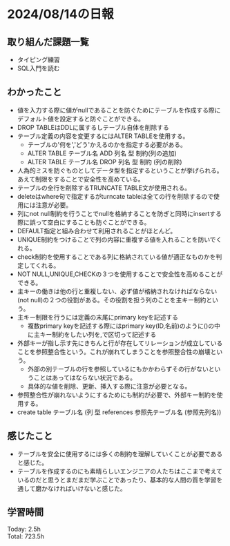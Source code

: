 # 2024/08/14の日報
## 取り組んだ課題一覧
* タイピング練習
* SQL入門を読む
## わかったこと
* 値を入力する際に値がnullであることを防ぐためにテーブルを作成する際にデフォルト値を設定すると防ぐことができる。
* DROP TABLEはDDLに属するしテーブル自体を削除する
* テーブル定義の内容を変更するにはALTER TABLEを使用する。
  *  テーブルの'何を','どう'かえるのかを指定する必要がある。
  *  ALTER TABLE テーブル名 ADD 列名 型 制約(列の追加)
  *  ALTER TABLE テーブル名 DROP 列名 型 制約 (列の削除)
*  人為的ミスを防ぐものとしてデータ型を指定するということが挙げられる。あえて制限をすることで安全性を高めている。
*  テーブルの全行を削除するTRUNCATE TABLE文が使用される。
  * deleteはwhere句で指定するがturncate tableは全ての行を削除するので使用には注意が必要。
  * 列にnot null制約を行うことでnullを格納することを防ぎと同時にinsertする際に誤って空白にすることも防ぐことができる。
  * DEFAULT指定と組み合わせて利用されることがほとんど。
* UNIQUE制約をつけることで列の内容に重複する値を入れることを防いでくれる。
* check制約を使用することである列に格納されている値が適正なものかを判定してくれる。
* NOT NULL,UNIQUE,CHECKの３つを使用することで安全性を高めることができる。
* 主キーの働きは他の行と重複しない、必ず値が格納されなければならない(not null)の２つの役割がある。その役割を担う列のことを主キー制約という。
* 主キー制限を行うには定義の末尾にprimary keyを記述する
  * 複数primary keyを記述する際にはprimary key(ID,名前)のように()の中に主キー制約をしたい列を,で区切って記述する
* 外部キーが指し示す先にきちんと行が存在してリレーションが成立していることを参照整合性という。これが崩れてしまうことを参照整合性の崩壊という。
  * 外部の別テーブルの行を参照しているにもかかわらずその行がないということはあってはならない状況である。
  * 具体的な値を削除、更新、挿入する際に注意が必要となる。
* 参照整合性が崩れないようにするためにも制約が必要で、外部キー制約を使用する。
 * create table テーブル名 (列  型 references 参照先テーブル名 (参照先列名))                    
## 感じたこと
* テーブルを安全に使用するには多くの制約を理解していくことが必要であると感じた。
* テーブルを作成するのにも素晴らしいエンジニアの人たちはここまで考えているのだと思うとまだまだ学ぶことであったり、基本的な人間の質を学習を通して磨かなければいけないと感じた。
## 学習時間
Today: 2.5h<br>
Total: 723.5h